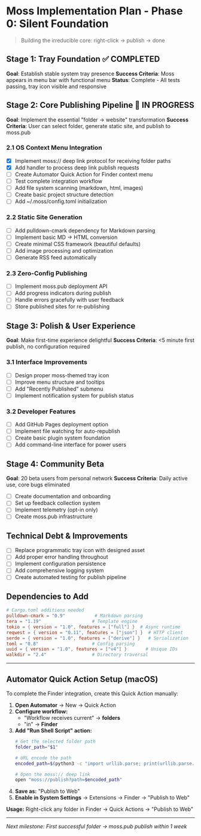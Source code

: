 # Moss Implementation Plan - Phase 0: Silent Foundation

> Building the irreducible core: right-click → publish → done

## Stage 1: Tray Foundation ✅ COMPLETED
**Goal**: Establish stable system tray presence
**Success Criteria**: Moss appears in menu bar with functional menu
**Status**: Complete - All tests passing, tray icon visible and responsive

## Stage 2: Core Publishing Pipeline 🚧 IN PROGRESS
**Goal**: Implement the essential "folder → website" transformation
**Success Criteria**: User can select folder, generate static site, and publish to moss.pub

### 2.1 OS Context Menu Integration
- [x] Implement moss:// deep link protocol for receiving folder paths
- [x] Add handler to process deep link publish requests  
- [ ] Create Automator Quick Action for Finder context menu
- [ ] Test complete integration workflow
- [ ] Add file system scanning (markdown, html, images)
- [ ] Create basic project structure detection
- [ ] Add ~/.moss/config.toml initialization

### 2.2 Static Site Generation  
- [ ] Add pulldown-cmark dependency for Markdown parsing
- [ ] Implement basic MD → HTML conversion
- [ ] Create minimal CSS framework (beautiful defaults)
- [ ] Add image processing and optimization
- [ ] Generate RSS feed automatically

### 2.3 Zero-Config Publishing
- [ ] Implement moss.pub deployment API
- [ ] Add progress indicators during publish
- [ ] Handle errors gracefully with user feedback
- [ ] Store published sites for re-publishing

## Stage 3: Polish & User Experience
**Goal**: Make first-time experience delightful
**Success Criteria**: <5 minute first publish, no configuration required

### 3.1 Interface Improvements
- [ ] Design proper moss-themed tray icon
- [ ] Improve menu structure and tooltips
- [ ] Add "Recently Published" submenu
- [ ] Implement notification system for publish status

### 3.2 Developer Features  
- [ ] Add GitHub Pages deployment option
- [ ] Implement file watching for auto-republish
- [ ] Create basic plugin system foundation
- [ ] Add command-line interface for power users

## Stage 4: Community Beta
**Goal**: 20 beta users from personal network
**Success Criteria**: Daily active use, core bugs eliminated
- [ ] Create documentation and onboarding
- [ ] Set up feedback collection system
- [ ] Implement telemetry (opt-in only)
- [ ] Create moss.pub infrastructure

## Technical Debt & Improvements
- [ ] Replace programmatic tray icon with designed asset
- [ ] Add proper error handling throughout
- [ ] Implement configuration persistence
- [ ] Add comprehensive logging system
- [ ] Create automated testing for publish pipeline

## Dependencies to Add
```toml
# Cargo.toml additions needed
pulldown-cmark = "0.9"           # Markdown parsing
tera = "1.19"                   # Template engine  
tokio = { version = "1.0", features = ["full"] }  # Async runtime
reqwest = { version = "0.11", features = ["json"] }  # HTTP client
serde = { version = "1.0", features = ["derive"] }   # Serialization
toml = "0.8"                    # Config parsing
uuid = { version = "1.0", features = ["v4"] }       # Unique IDs
walkdir = "2.4"                 # Directory traversal
```

---

## Automator Quick Action Setup (macOS)

To complete the Finder integration, create this Quick Action manually:

1. **Open Automator** → New → Quick Action
2. **Configure workflow:**
   - "Workflow receives current" → **folders**
   - "in" → **Finder**
3. **Add "Run Shell Script" action:**
   ```bash
   # Get the selected folder path
   folder_path="$1"
   
   # URL encode the path
   encoded_path=$(python3 -c "import urllib.parse; print(urllib.parse.quote('$folder_path'))")
   
   # Open the moss:// deep link
   open "moss://publish?path=$encoded_path"
   ```
4. **Save as:** "Publish to Web"
5. **Enable in System Settings** → Extensions → Finder → "Publish to Web"

**Usage:** Right-click any folder in Finder → Quick Actions → "Publish to Web"

---

*Next milestone: First successful folder → moss.pub publish within 1 week*